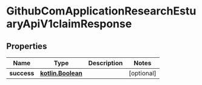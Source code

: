 # GithubComApplicationResearchEstuaryApiV1claimResponse

## Properties
Name | Type | Description | Notes
------------ | ------------- | ------------- | -------------
**success** | [**kotlin.Boolean**](.md) |  |  [optional]
